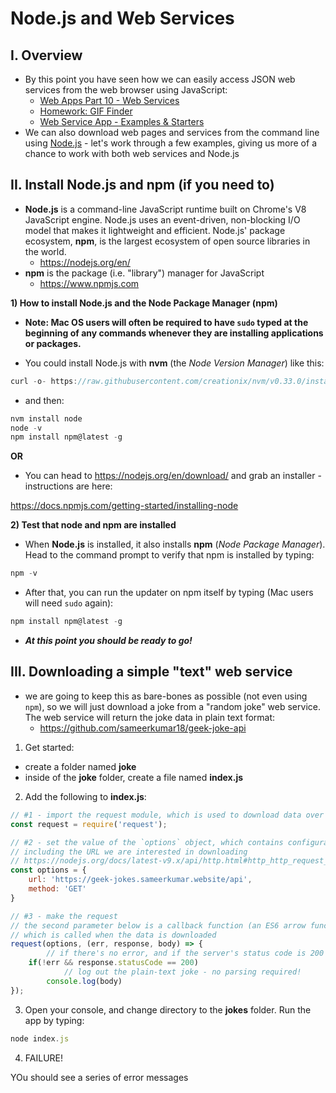# Node.js and Web Services

## I. Overview

- By this point you have seen how we can easily access JSON web services from the web browser using JavaScript:
  - [Web Apps Part 10 - Web Services](https://github.com/tonethar/IGME-230-Master/blob/master/notes/web-apps-10.md)
  - [Homework: GIF Finder](https://github.com/tonethar/IGME-230-Master/blob/master/notes/HW-gif-finder.md)
  - [Web Service App - Examples & Starters](https://github.com/tonethar/IGME-230-Master/blob/master/notes/web-service-app-starters.md)
- We can also download web pages and services from the command line using [Node.js](https://nodejs.org/en/) - let's work through a few examples, giving us more of a chance to work with both web services and Node.js

## II. Install Node.js and npm (if you need to)

- **Node.js** is a command-line JavaScript runtime built on Chrome's V8 JavaScript engine. Node.js uses an event-driven, non-blocking I/O model that makes it lightweight and efficient. Node.js' package ecosystem, **npm**, is the largest ecosystem of open source libraries in the world.
  - https://nodejs.org/en/
- **npm** is the package (i.e. "library") manager for JavaScript
  - https://www.npmjs.com
  
 **1) How to install Node.js and the Node Package Manager (npm)**
 
- **Note: Mac OS users will often be required to have `sudo` typed at the beginning of any commands whenever they are installing applications or packages.**
 
- You could install Node.js with **nvm** (the *Node Version Manager*) like this:
 
 ```js
 curl -o- https://raw.githubusercontent.com/creationix/nvm/v0.33.0/install.sh | bash
 ```
 
 - and then: 
 
 ```js
 nvm install node
 node -v
 npm install npm@latest -g
 ```
 
 **OR**
 
 - You can head to https://nodejs.org/en/download/ and grab an installer - instructions are here:
 
 https://docs.npmjs.com/getting-started/installing-node
 
 
**2) Test that node and npm are installed**
 
 - When **Node.js** is installed, it also installs **npm** (*Node Package Manager*). Head to the command prompt to verify that npm is installed by typing:
 
 ```js
 npm -v
 ```
 
 - After that, you can run the updater on npm itself by typing (Mac users will need `sudo` again):
 
 ```js
 npm install npm@latest -g
 ```
 
 - ***At this point you should be ready to go!***
 
## III. Downloading a simple "text" web service

- we are going to keep this as bare-bones as possible (not even using `npm`), so we will just download a joke from a "random joke" web service. The web service will return the joke data in plain text format:
  - https://github.com/sameerkumar18/geek-joke-api

1. Get started:
  - create a folder named **joke**
  - inside of the **joke** folder, create a file named **index.js**
  
2. Add the following to **index.js**:

```js
// #1 - import the request module, which is used to download data over http
const request = require('request');

// #2 - set the value of the `options` object, which contains configuration data,
// including the URL we are interested in downloading
// https://nodejs.org/docs/latest-v9.x/api/http.html#http_http_request_options_callback
const options = {
    url: 'https://geek-jokes.sameerkumar.website/api',
    method: 'GET'
}

// #3 - make the request
// the second parameter below is a callback function (an ES6 arrow function in this case)
// which is called when the data is downloaded
request(options, (err, response, body) => {
		// if there's no error, and if the server's status code is 200 (i.e. "Ok")
    if(!err && response.statusCode == 200)
    		// log out the plain-text joke - no parsing required!
        console.log(body)
});
```
  
3. Open your console, and change directory to the **jokes** folder. Run the app by typing:

```js
node index.js
```

4. FAILURE!

YOu should see a series of error messages 
